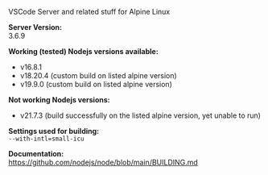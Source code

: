 VSCode Server and related stuff for Alpine Linux

**Server Version:**\
3.6.9

**Working (tested) Nodejs versions available:**
- v16.8.1
- v18.20.4 (custom build on listed alpine version)
- v19.9.0 (custom build on listed alpine version)

**Not working Nodejs versions:**
- v21.7.3 (build successfully on the listed alpine version, yet unable to run)

**Settings used for building:**\
`--with-intl=small-icu`

**Documentation:**\
https://github.com/nodejs/node/blob/main/BUILDING.md
